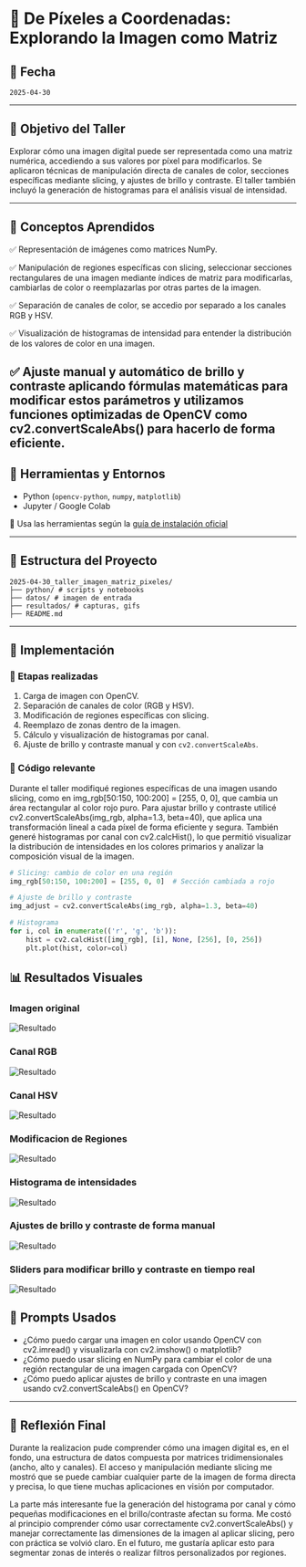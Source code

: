 # 🧪 De Píxeles a Coordenadas: Explorando la Imagen como Matriz

## 📅 Fecha  
`2025-04-30`

---

## 🎯 Objetivo del Taller

Explorar cómo una imagen digital puede ser representada como una matriz numérica, accediendo a sus valores por píxel para modificarlos. Se aplicaron técnicas de manipulación directa de canales de color, secciones específicas mediante slicing, y ajustes de brillo y contraste. El taller también incluyó la generación de histogramas para el análisis visual de intensidad.

---

## 🧠 Conceptos Aprendidos

✅ Representación de imágenes como matrices NumPy.

✅ Manipulación de regiones específicas con slicing, seleccionar secciones rectangulares de una imagen mediante índices de matriz para modificarlas, cambiarlas de color o reemplazarlas por otras partes de la imagen.

✅ Separación de canales de color, se accedio por separado a los canales RGB y HSV.

✅ Visualización de histogramas de intensidad para entender la distribución de los valores de color en una imagen.

✅ Ajuste manual y automático de brillo y contraste aplicando fórmulas matemáticas para modificar estos parámetros y utilizamos funciones optimizadas de OpenCV como cv2.convertScaleAbs() para hacerlo de forma eficiente.
---

## 🔧 Herramientas y Entornos

- Python (`opencv-python`, `numpy`, `matplotlib`)
- Jupyter / Google Colab

📌 Usa las herramientas según la [guía de instalación oficial](./guia_instalacion_entornos_visual.md)

---

## 📁 Estructura del Proyecto
```
2025-04-30_taller_imagen_matriz_pixeles/ 
├── python/ # scripts y notebooks 
├── datos/ # imagen de entrada 
├── resultados/ # capturas, gifs 
├── README.md
```

---

## 🧪 Implementación

### 🔹 Etapas realizadas

1. Carga de imagen con OpenCV.
2. Separación de canales de color (RGB y HSV).
3. Modificación de regiones específicas con slicing.
4. Reemplazo de zonas dentro de la imagen.
5. Cálculo y visualización de histogramas por canal.
6. Ajuste de brillo y contraste manual y con `cv2.convertScaleAbs`.

### 🔹 Código relevante

Durante el taller modifiqué regiones específicas de una imagen usando slicing, como en img_rgb[50:150, 100:200] = [255, 0, 0], que cambia un área rectangular al color rojo puro. Para ajustar brillo y contraste utilicé cv2.convertScaleAbs(img_rgb, alpha=1.3, beta=40), que aplica una transformación lineal a cada píxel de forma eficiente y segura. También generé histogramas por canal con cv2.calcHist(), lo que permitió visualizar la distribución de intensidades en los colores primarios y analizar la composición visual de la imagen.

```python
# Slicing: cambio de color en una región
img_rgb[50:150, 100:200] = [255, 0, 0]  # Sección cambiada a rojo

# Ajuste de brillo y contraste
img_adjust = cv2.convertScaleAbs(img_rgb, alpha=1.3, beta=40)

# Histograma
for i, col in enumerate(('r', 'g', 'b')):
    hist = cv2.calcHist([img_rgb], [i], None, [256], [0, 256])
    plt.plot(hist, color=col)
```

## 📊 Resultados Visuales

### Imagen original
![Resultado](resultados/Original.png)

### Canal RGB
![Resultado](resultados/CanalRGB.png)

### Canal HSV
![Resultado](resultados/CanalHSV.png)

### Modificacion de Regiones
![Resultado](resultados/Regiones.png)

### Histograma de intensidades
![Resultado](resultados/Histograma.png)

### Ajustes de brillo y contraste de forma manual
![Resultado](resultados/cv2.png)

### Sliders para modificar brillo y contraste en tiempo real 
![Resultado](resultados/Sliders.gif)

## 🧩 Prompts Usados

- ¿Cómo puedo cargar una imagen en color usando OpenCV con cv2.imread() y visualizarla con cv2.imshow() o matplotlib?
- ¿Cómo puedo usar slicing en NumPy para cambiar el color de una región rectangular de una imagen cargada con OpenCV?
- ¿Cómo puedo aplicar ajustes de brillo y contraste en una imagen usando cv2.convertScaleAbs() en OpenCV?

---

## 💬 Reflexión Final
Durante la realizacion pude comprender cómo una imagen digital es, en el fondo, una estructura de datos compuesta por matrices tridimensionales (ancho, alto y canales). El acceso y manipulación mediante slicing me mostró que se puede cambiar cualquier parte de la imagen de forma directa y precisa, lo que tiene muchas aplicaciones en visión por computador.

La parte más interesante fue la generación del histograma por canal y cómo pequeñas modificaciones en el brillo/contraste afectan su forma. Me costó al principio comprender cómo usar correctamente cv2.convertScaleAbs() y manejar correctamente las dimensiones de la imagen al aplicar slicing, pero con práctica se volvió claro. En el futuro, me gustaría aplicar esto para segmentar zonas de interés o realizar filtros personalizados por regiones.

